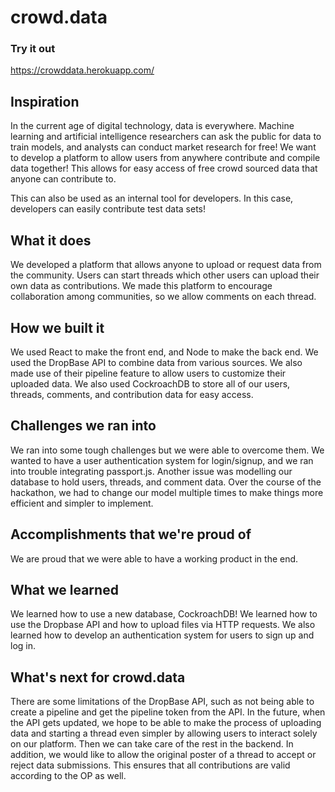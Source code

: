 # crowd.data

### Try it out
https://crowddata.herokuapp.com/

## Inspiration

In the current age of digital technology, data is everywhere. Machine learning and artificial intelligence researchers can ask the public for data to train models, and analysts can conduct market research for free! We want to develop a platform to allow users from anywhere contribute and compile data together! This allows for easy access of free crowd sourced data that anyone can contribute to.

This can also be used as an internal tool for developers. In this case, developers can easily contribute test data sets!

## What it does

We developed a platform that allows anyone to upload or request data from the community. Users can start threads which other users can upload their own data as contributions. We made this platform to encourage collaboration among communities, so we allow comments on each thread.

## How we built it

We used React to make the front end, and Node to make the back end. We used the DropBase API to combine data from various sources. We also made use of their pipeline feature to allow users to customize their uploaded data. We also used CockroachDB to store all of our users, threads, comments, and contribution data for easy access.

## Challenges we ran into

We ran into some tough challenges but we were able to overcome them. We wanted to have a user authentication system for login/signup, and we ran into trouble integrating passport.js. Another issue was modelling our database to hold users, threads, and comment data. Over the course of the hackathon, we had to change our model multiple times to make things more efficient and simpler to implement.

## Accomplishments that we're proud of

We are proud that we were able to have a working product in the end.

## What we learned

We learned how to use a new database, CockroachDB! We learned how to use the Dropbase API and how to upload files via HTTP requests. We also learned how to develop an authentication system for users to sign up and log in.

## What's next for crowd.data

There are some limitations of the DropBase API, such as not being able to create a pipeline and get the pipeline token from the API. In the future, when the API gets updated, we hope to be able to make the process of uploading data and starting a thread even simpler by allowing users to interact solely on our platform. Then we can take care of the rest in the backend. In addition, we would like to allow the original poster of a thread to accept or reject data submissions. This ensures that all contributions are valid according to the OP as well.
